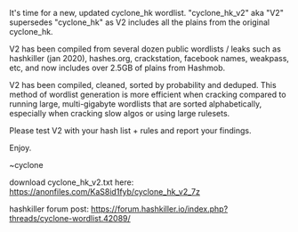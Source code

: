 It's time for a new, updated cyclone_hk wordlist. "cyclone_hk_v2" aka "V2" supersedes "cyclone_hk" as V2 includes all the plains from the original cyclone_hk.

V2 has been compiled from several dozen public wordlists / leaks such as hashkiller (jan 2020), hashes.org, crackstation, facebook names, weakpass, etc, and now includes over 2.5GB of plains from Hashmob.

V2 has been compiled, cleaned, sorted by probability and deduped. This method of wordlist generation is more efficient when cracking compared to running large, multi-gigabyte wordlists that are sorted alphabetically, especially when cracking slow algos or using large rulesets.

Please test V2 with your hash list + rules and report your findings.

Enjoy.

~cyclone

download cyclone_hk_v2.txt here: https://anonfiles.com/KaS8id1fyb/cyclone_hk_v2_7z

hashkiller forum post: https://forum.hashkiller.io/index.php?threads/cyclone-wordlist.42089/
